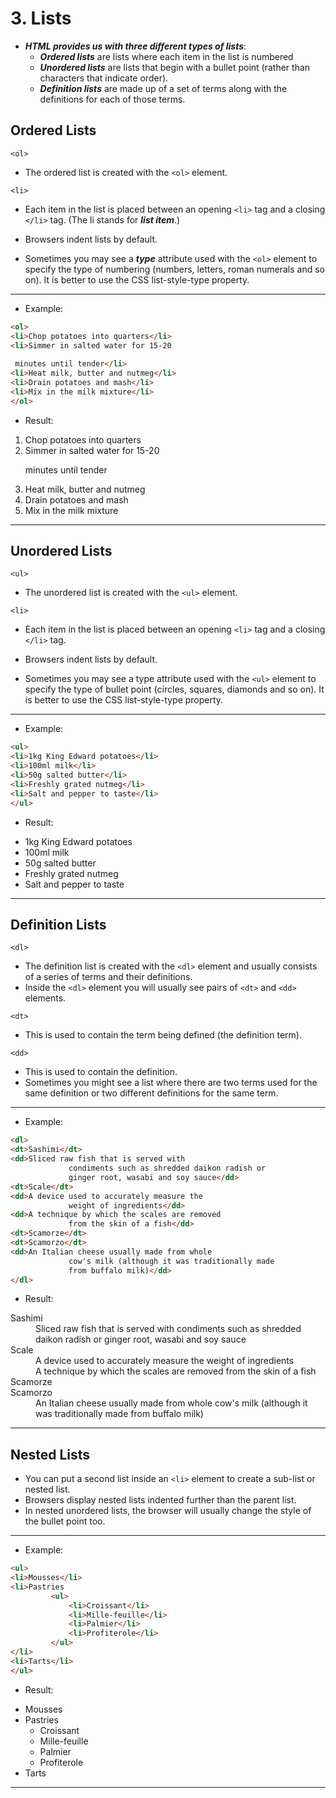 # 3. Lists

- ***HTML provides us with three different types of lists***:
	- ***Ordered lists*** are lists where each item in the list is numbered
	- ***Unordered lists*** are lists that begin with a bullet point (rather than characters that indicate order).
	- ***Definition lists*** are made up of a set of terms along with the definitions for each of those terms.
## Ordered Lists

`<ol>`
- The ordered list is created with the `<ol>` element.

`<li>`
- Each item in the list is placed between an opening `<li>` tag and a closing `</li>` tag. (The li stands for ***list item***.)

- Browsers indent lists by default.

- Sometimes you may see a ***type*** attribute used with the `<ol>` element to specify the type of numbering (numbers, letters, roman numerals and so on). It is better to use the CSS list-style-type property.

---
- Example:

```html
<ol>
<li>Chop potatoes into quarters</li>
<li>Simmer in salted water for 15-20
		
 minutes until tender</li>
<li>Heat milk, butter and nutmeg</li>
<li>Drain potatoes and mash</li>
<li>Mix in the milk mixture</li>
</ol>
```

- Result:

<ol>
<li>Chop potatoes into quarters</li>
<li>Simmer in salted water for 15-20
		
 minutes until tender</li>
<li>Heat milk, butter and nutmeg</li>
<li>Drain potatoes and mash</li>
<li>Mix in the milk mixture</li>
</ol>

---
## Unordered Lists

`<ul>`
- The unordered list is created with the `<ul>` element.

`<li>`
- Each item in the list is placed between an opening `<li>` tag and a closing `</li>` tag.

- Browsers indent lists by default.
- Sometimes you may see a type attribute used with the `<ul>` element to specify the type of bullet point (circles, squares, diamonds and so on). It is better to use the CSS list-style-type property.

---
- Example:

```html
<ul>
<li>1kg King Edward potatoes</li>
<li>100ml milk</li>
<li>50g salted butter</li>
<li>Freshly grated nutmeg</li>
<li>Salt and pepper to taste</li>
</ul>
```

- Result:
<ul>
<li>1kg King Edward potatoes</li>
<li>100ml milk</li>
<li>50g salted butter</li>
<li>Freshly grated nutmeg</li>
<li>Salt and pepper to taste</li>
</ul>

---
## Definition Lists

`<dl>`
- The definition list is created with the `<dl>` element and usually consists of a series of terms and their definitions.
- Inside the `<dl>` element you will usually see pairs of `<dt>` and `<dd>` elements.

`<dt>`
- This is used to contain the term being defined (the definition term).

`<dd>`
- This is used to contain the definition.
- Sometimes you might see a list where there are two terms used for the same definition or two different definitions for the same term.

---
- Example:

```html
<dl>
<dt>Sashimi</dt>
<dd>Sliced raw fish that is served with
			 condiments such as shredded daikon radish or
			 ginger root, wasabi and soy sauce</dd>
<dt>Scale</dt>
<dd>A device used to accurately measure the
			 weight of ingredients</dd>
<dd>A technique by which the scales are removed
			 from the skin of a fish</dd>
<dt>Scamorze</dt>
<dt>Scamorzo</dt>
<dd>An Italian cheese usually made from whole
			 cow's milk (although it was traditionally made
			 from buffalo milk)</dd>
</dl>
```

- Result:
<dl>
<dt>Sashimi</dt>
<dd>Sliced raw fish that is served with
			 condiments such as shredded daikon radish or
			 ginger root, wasabi and soy sauce</dd>
<dt>Scale</dt>
<dd>A device used to accurately measure the
			 weight of ingredients</dd>
<dd>A technique by which the scales are removed
			 from the skin of a fish</dd>
<dt>Scamorze</dt>
<dt>Scamorzo</dt>
<dd>An Italian cheese usually made from whole
			 cow's milk (although it was traditionally made
			 from buffalo milk)</dd>
</dl>

---
## Nested Lists

- You can put a second list inside an `<li>` element to create a sub-list or nested list.
- Browsers display nested lists indented further than the parent list.
- In nested unordered lists, the browser will usually change the style of the bullet point too.

---
- Example:

```html
<ul>
<li>Mousses</li>
<li>Pastries
		 <ul>
			 <li>Croissant</li>
			 <li>Mille-feuille</li>
			 <li>Palmier</li>
			 <li>Profiterole</li>
		 </ul>
</li>
<li>Tarts</li>
</ul>
```

- Result:
<ul>
<li>Mousses</li>
<li>Pastries
		 <ul>
			 <li>Croissant</li>
			 <li>Mille-feuille</li>
			 <li>Palmier</li>
			 <li>Profiterole</li>
		 </ul>
</li>
<li>Tarts</li>
</ul>

---
